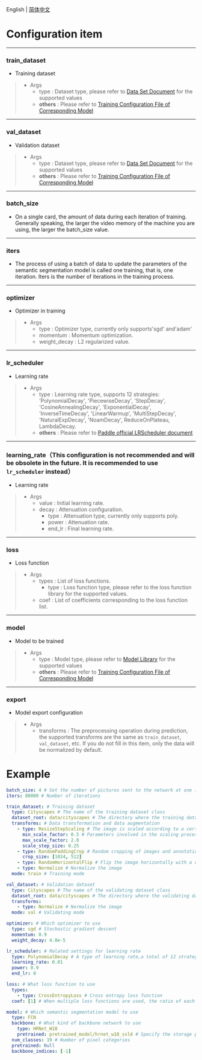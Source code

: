 English | [简体中文](use_cn.md)
# Configuration item

----
### train_dataset
* Training dataset
>
>  * Args
>     * type : Dataset type, please refer to [Data Set Document](../../apis/datasets/datasets.md) for the supported values
>     * **others** : Please refer to [Training Configuration File of Corresponding Model](../../../configs)

----
### val_dataset
* Validation dataset
>  * Args
>     * type : Dataset type, please refer to [Data Set Document](../../apis/datasets/datasets.md) for the supported values
>     * **others** : Please refer to [Training Configuration File of Corresponding Model](../../../configs)
>

----
### batch_size
* On a single card, the amount of data during each iteration of training. Generally speaking, the larger the video memory of the machine you are using, the larger the batch_size value.

----
### iters
* The process of using a batch of data to update the parameters of the semantic segmentation model is called one training, that is, one iteration. Iters is the number of iterations in the training process.

----
### optimizer
* Optimizer in training
>  * Args
>     * type : Optimizer type, currently only supports'sgd' and'adam'
>     * momentum : Momentum optimization.
>     * weight_decay : L2 regularized value.

----
### lr_scheduler
* Learning rate
>  * Args
>     * type : Learning rate type, supports 12 strategies: 'PolynomialDecay', 'PiecewiseDecay', 'StepDecay', 'CosineAnnealingDecay', 'ExponentialDecay', 'InverseTimeDecay', 'LinearWarmup', 'MultiStepDecay', 'NaturalExpDecay', 'NoamDecay', ReduceOnPlateau, LambdaDecay.
>     * **others** : Please refer to [Paddle official LRScheduler document](https://www.paddlepaddle.org.cn/documentation/docs/zh/api/paddle/optimizer/lr/LRScheduler_cn.html)

----
### learning_rate（This configuration is not recommended and will be obsolete in the future. It is recommended to use `lr_scheduler` instead）
* Learning rate
>  * Args
>     * value : Initial learning rate.
>     * decay : Attenuation configuration.
>       * type : Attenuation type, currently only supports poly.
>       * power : Attenuation rate.
>       * end_lr : Final learning rate.

----
### loss
* Loss function
>  * Args
>     * types : List of loss functions.
>       * type : Loss function type, please refer to the loss function library for the supported values.
>     * coef : List of coefficients corresponding to the loss function list.

----
### model
* Model to be trained
>  * Args
>     * type : Model type, please refer to [Model Library](../../apis/models/models.md) for the supported values
>     * **others** : Please refer to [Training Configuration File of Corresponding Model](../../../configs)
---
### export
* Model export configuration
>  * Args
>    * transforms : The preprocessing operation during prediction, the supported transforms are the same as `train_dataset`, `val_dataset`, etc. If you do not fill in this item, only the data will be normalized by default.

# Example

```yaml
batch_size: 4 # Set the number of pictures sent to the network at one iteration. Generally speaking, the larger the video memory of the machine you are using, the higher the batch_size value.
iters: 80000 # Number of iterations

train_dataset: # Training dataset
  type: Cityscapes # The name of the training dataset class
  dataset_root: data/cityscapes # The directory where the training dataset is stored
  transforms: # Data transformation and data augmentation
    - type: ResizeStepScaling # The image is scaled according to a certain ratio, and this ratio takes scale_step_size as the step size
      min_scale_factor: 0.5 # Parameters involved in the scaling process
      max_scale_factor: 2.0
      scale_step_size: 0.25
    - type: RandomPaddingCrop # Random cropping of images and annotations
      crop_size: [1024, 512]
    - type: RandomHorizontalFlip # Flip the image horizontally with a certain probability
    - type: Normalize # Normalize the image
  mode: train # Training mode

val_dataset: # Validation dataset
  type: Cityscapes # The name of the validating dataset class
  dataset_root: data/cityscapes # The directory where the validating dataset is stored
  transforms:
    - type: Normalize # Normalize the image
  mode: val # Validating mode

optimizer: # Which optimizer to use
  type: sgd # Stochastic gradient descent
  momentum: 0.9
  weight_decay: 4.0e-5

lr_scheduler: # Related settings for learning rate
  type: PolynomialDecay # A type of learning rate,a total of 12 strategies are supported
  learning_rate: 0.01
  power: 0.9
  end_lr: 0

loss: # What loss function to use
  types:
    - type: CrossEntropyLoss # Cross entropy loss function
  coef: [1] # When multiple loss functions are used, the ratio of each loss can be specified in coef

model: # Which semantic segmentation model to use
  type: FCN
  backbone: # What kind of backbone network to use
    type: HRNet_W18
    pretrained: pretrained_model/hrnet_w18_ssld # Specify the storage path of the pre-trained model
  num_classes: 19 # Number of pixel categories
  pretrained: Null
  backbone_indices: [-1]

```
